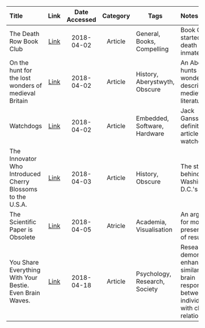 | Title | Link | Date Accessed | Category | Tags | Notes |
|:----- |:----:|:-------------:|:--------:| ---- |:----- | 
|The Death Row Book Club | [Link](https://longreads.com/2018/03/27/the-death-row-book-club/) | 2018-04-02 | Article | General, Books, Compelling | Book Club started by death row inmates |
| On the hunt for the lost wonders of medieval Britain | [Link](https://www.atlasobscura.com/articles/lost-wonders-of-medieval-britain) | 2018-04-02 | Article | History, Aberystwyth, Obscure | An Aber grad hunts down wonders described in medieval literature | 
|Watchdogs | [Link](http://www.ganssle.com/watchdogs.htm) | 2018-04-02 | Article | Embedded, Software, Hardware | Jack Ganssle's definitive article on watchdogs |
|The Innovator Who Introduced Cherry Blossoms to the U.S.A. | [Link](https://www.nationalgeographic.com/archaeology-and-history/magazine/2018/03-04/cherry-blossoms-come-to-d-c-/) | 2018-04-03 | Article | History, Obscure | The story behind Washington, D.C.'s sakura |
|The Scientific Paper is Obsolete | [Link](https://www.theatlantic.com/science/archive/2018/04/the-scientific-paper-is-obsolete/556676/?single_page=true) | 2018-04-05 | Atricle | Academia, Visualisation | An argument for modern presentation of results |
|You Share Everything With Your Bestie. Even Brain Waves. | [Link](https://www.nytimes.com/2018/04/16/science/friendship-brain-health.html) | 2018-04-18 | Article | Psychology, Research, Society | Research demonstrating enhanced similarities in brain response between individuals with close relationships |

